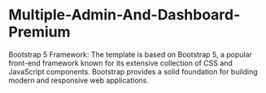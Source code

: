 # Multiple-Admin-And-Dashboard-Premium
Bootstrap 5 Framework: The template is based on Bootstrap 5, a popular front-end framework known for its extensive collection of CSS and JavaScript components. Bootstrap provides a solid foundation for building modern and responsive web applications.
